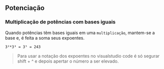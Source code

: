 ## Potenciação
  
### Multiplicação de potências com bases iguais
  
Quando potências têm bases iguais em uma `multiplicação`, mantem-se a base e, é feita a soma seus expoentes.
  
```
3²*3³ = 3⁵ = 243
```
 
> Para usar a notação dos expoentes no visualstudio code é só segurar shift + ^ e depois apertar o número a ser elevado.